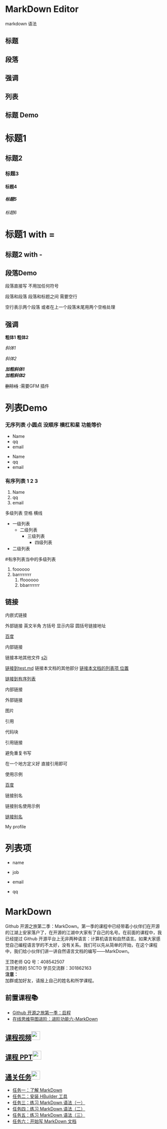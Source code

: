 # MarkDown Editor


markdown 语法



## 标题

## 段落

## 强调

## 列表



## 标题 Demo

# 标题1
##  标题2
### 标题3
#### 标题4
##### 标题5
###### 标题6

标题1 with =
===


标题2 with -
---


## 段落Demo

段落直接写 不用加任何符号

段落和段落 段落和标题之间 需要空行

空行表示两个段落 或者在上一个段落末尾用两个空格处理


## 强调

**粗体1**
__粗体2__


*斜体1*

_斜体2_

***加粗斜体1***  
___加粗斜体2___


~~删除线~~ :需要GFM 插件

# 列表Demo

### 无序列表  小圆点 没顺序   横杠和星 功能等价

* Name
* qq
* email


- Name
- qq
- email


### 有序列表   1 2 3

1. Name
2. qq
3. email



多级列表   空格 横线

- 一级列表
  - 二级列表
    - 三级列表
      - 四级列表
- 二级列表


#有序列表当中的多级列表


1. foooooo
1. barrrrrrrr
    1. ffoooooo
    1. bbarrrrrrr






## 链接

内嵌式链接

外部链接 英文半角 方括号 显示内容 圆括号链接地址 

[百度](http://baidu.com)

内部链接

  链接本地其他文件
[s2i](s2i-svn.md)

[链接到test.md](/local_md/lianjie.md)
  链接本文档的其他部分
[链接本文档的列表项 位置](markdown.md#列表项)

[链接到有序列表](markdown.md#有序列表)

内部链接

外部链接

图片

引用

代码块




引用链接

避免重复书写

在一个地方定义好 直接引用即可

[百度]:http://www.baidu.com


使用示例

[百度]




链接别名

[baidu]:http://www.baidu.com

链接别名使用示例

[链接别名][baidu]







My profile


# 列表项

- name

- job

- email

- qq


# MarkDown

Github 开源之旅第二季：MarkDown。第一季的课程中已经带着小伙伴们在开源的江湖上安家落户了，在开源的江湖中大家有了自己的名号。在前面的课程中，我已经提过 Github 开源平台上无非两种语言：计算机语言和自然语言。如果大家感觉自己编程语言学的不太好，没有关系。我们可以先从简单的开始，在这个课程中，我们给小伙伴们讲一讲自然语言文档的编写——MarkDown。

王顶老师 QQ 号：408542507  
王顶老师的 51CTO 学员交流群：301862163  
**注意：**  
加群或加好友，请报上自己的姓名和所学课程。  

## 前置课程:books:

- [Github 开源之旅第一季：启程](http://edu.51cto.com/course/course_id-7845.html)  
- [在线思维导图进阶：进阶功能六-MarkDown](http://edu.51cto.com/index.php?do=lesson&id=126049)  

## [课程视频<img src="https://raw.githubusercontent.com/wangding/courses/master/images/video.png" height="28">](http://edu.51cto.com/course/course_id-8043.html)

## [课程 PPT<img src="https://raw.githubusercontent.com/wangding/courses/master/images/presentation.png" height="28"/>](MarkDown.pptx)

## [通关任务<img src="https://raw.githubusercontent.com/wangding/courses/master/images/homework.png" height="28"/>](Task01.md)

- [任务一：了解 MarkDown](Task01.md#任务一了解-markdown)  
- [任务二：安装 HBuilder 工具](Task01.md#任务二安装-hbuilder-工具)  
- [任务三：练习 MarkDown 语法（一）](Task01.md#任务三练习-markdown-语法一)  
- [任务四：练习 MarkDown 语法（二）](Task01.md#任务四练习-markdown-语法二)  
- [任务五：练习 MarkDown 语法（三）](Task01.md#任务五练习-markdown-语法三)  
- [任务六：开始写 MarkDown 文档](Task01.md#任务六开始写-markdown-文档)  













